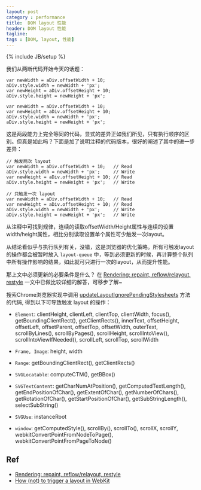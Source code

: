 ```yaml
---
layout: post
category : performance
title:  DOM layout 性能
header: DOM layout 性能
tagline:
tags : [DOM, layout, 性能]
---
```

{% include JB/setup %}


我们从两断代码开始今天的话题：

    var newWidth = aDiv.offsetWidth + 10;
    aDiv.style.width = newWidth + 'px';
    var newHeight = aDiv.offsetHeight + 10;
    aDiv.style.height = newHeight + 'px';

    var newWidth = aDiv.offsetWidth + 10;
    var newHeight = aDiv.offsetHeight + 10;
    aDiv.style.width = newWidth + 'px';
    aDiv.style.height = newHeight + 'px';

这是两段能力上完全等同的代码，显式的差异正如我们所见，只有执行顺序的区别。但真是如此吗？下面是加了说明注释的代码版本，很好的阐述了其中的进一步差异：


    // 触发两次 layout
    var newWidth = aDiv.offsetWidth + 10;   // Read
    aDiv.style.width = newWidth + 'px';     // Write
    var newHeight = aDiv.offsetHeight + 10; // Read
    aDiv.style.height = newHeight + 'px';   // Write

    // 只触发一次 layout
    var newWidth = aDiv.offsetWidth + 10;   // Read
    var newHeight = aDiv.offsetHeight + 10; // Read
    aDiv.style.width = newWidth + 'px';     // Write
    aDiv.style.height = newHeight + 'px';   // Write

从注释中可找到规律，连续的读取offsetWidth/Height属性与连续的设置width/height属性，相比分别读取设置单个属性可少触发一次layout。

从结论看似乎与执行队列有关，没错，这是浏览器的优化策略。所有可触发layout的操作都会被暂时放入 `layout-queue` 中，等到必须更新的时候，再计算整个队列中所有操作影响的结果，如此就可只进行一次的layout，从而提升性能。

那上文中必须更新的必要条件是什么？ 在 [Rendering: repaint, reflow/relayout, restyle](http://www.phpied.com/rendering-repaint-reflowrelayout-restyle/) 一文中已做比较详细的解答，可移步了解~


搜索Chrome浏览器实现中调用 [updateLayoutIgnorePendingStylesheets](http://code.google.com/p/chromium/source/search?q=%22-%3EupdateLayoutIgnorePendingStylesheets%22) 方法的代码,
得到以下可导致触发 layout 的操作：


* `Element`:
clientHeight, clientLeft, clientTop, clientWidth, focus(), getBoundingClientRect(), getClientRects(), innerText, offsetHeight, offsetLeft, offsetParent, offsetTop, offsetWidth, outerText, scrollByLines(), scrollByPages(), scrollHeight, scrollIntoView(), scrollIntoViewIfNeeded(), scrollLeft, scrollTop, scrollWidth

* `Frame, Image`:
height, width

* `Range`:
getBoundingClientRect(), getClientRects()

* `SVGLocatable`:
computeCTM(), getBBox()

* `SVGTextContent`:
getCharNumAtPosition(), getComputedTextLength(), getEndPositionOfChar(), getExtentOfChar(), getNumberOfChars(), getRotationOfChar(), getStartPositionOfChar(), getSubStringLength(), selectSubString()

* `SVGUse`:
instanceRoot

* `window`:
getComputedStyle(), scrollBy(), scrollTo(), scrollX, scrollY, webkitConvertPointFromNodeToPage(), webkitConvertPointFromPageToNode()


## Ref

* [Rendering: repaint, reflow/relayout, restyle](http://www.phpied.com/rendering-repaint-reflowrelayout-restyle/)
* [How (not) to trigger a layout in WebKit](http://gent.ilcore.com/2011/03/how-not-to-trigger-layout-in-webkit.html)